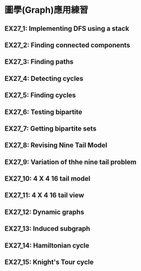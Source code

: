 # 圖學(Graph)應用練習

## EX27_1: Implementing DFS using a stack
## EX27_2: Finding connected components
## EX27_3: Finding paths
## EX27_4: Detecting cycles
## EX27_5: Finding cycles
## EX27_6: Testing bipartite
## EX27_7: Getting bipartite sets
## EX27_8: Revising Nine Tail Model
## EX27_9: Variation of thhe nine tail problem
## EX27_10: 4 X 4 16 tail model
## EX27_11: 4 X 4 16 tail view
## EX27_12: Dynamic graphs
## EX27_13: Induced subgraph
## EX27_14: Hamiltonian cycle
## EX27_15: Knight's Tour cycle
